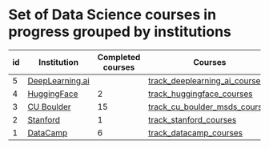 # Set of Data Science courses in progress grouped by institutions


| id | Institution | Completed courses | Courses | Year |
| --- | --- | --- | --- | --- |
| 5 | [DeepLearning.ai](https://www.deeplearning.ai/courses/) |  | [track_deeplearning_ai_courses](https://github.com/jaymanvirk/track_deeplearning_ai_courses) |  |
| 4 | [HuggingFace](https://huggingface.co/learn) | 2 | [track_huggingface_courses](https://github.com/jaymanvirk/track_huggingface_courses) | 2024 |
| 3 | [CU Boulder](https://www.coursera.org/degrees/master-of-science-data-science-boulder) | 15 | [track_cu_boulder_msds_courses](https://github.com/jaymanvirk/track_cu_boulder_msds_courses) | 2025 |
| 2 | [Stanford](https://www.coursera.org) | 1 | [track_stanford_courses](https://github.com/jaymanvirk/track_stanford_courses) | 2018 |
| 1 | [DataCamp](https://www.datacamp.com) | 6 | [track_datacamp_courses](https://github.com/jaymanvirk/track_datacamp_courses) | 2018 |


